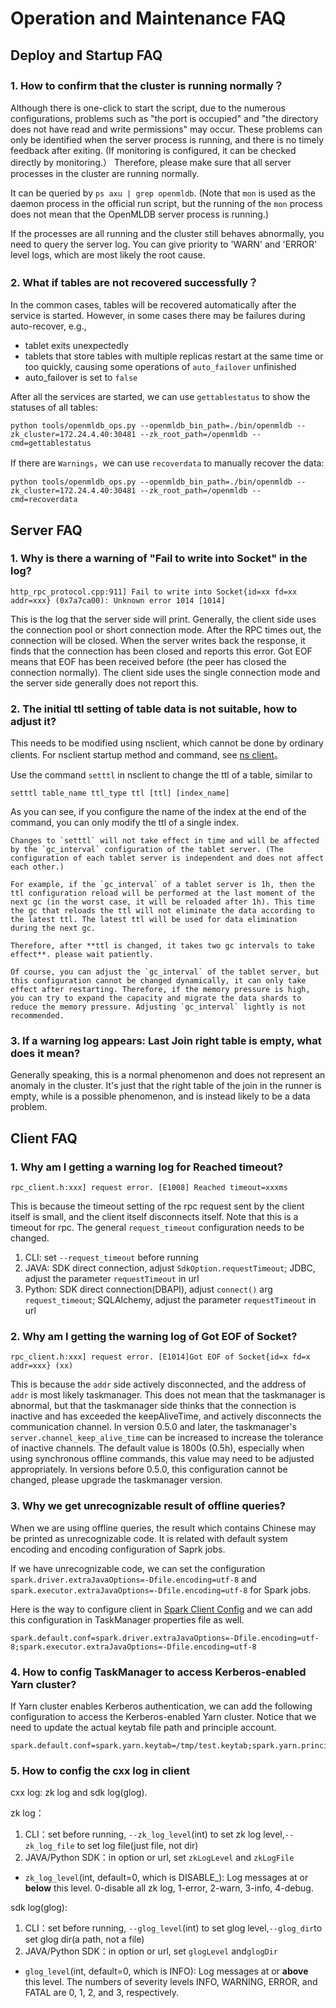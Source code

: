 # Operation and Maintenance FAQ

## Deploy and Startup FAQ

### 1. How to confirm that the cluster is running normally？
Although there is one-click to start the script, due to the numerous configurations, problems such as "the port is occupied" and "the directory does not have read and write permissions" may occur. These problems can only be identified when the server process is running, and there is no timely feedback after exiting. (If monitoring is configured, it can be checked directly by monitoring.）
Therefore, please make sure that all server processes in the cluster are running normally.

It can be queried by `ps axu | grep openmldb`. (Note that `mon` is used as the daemon process in the official run script, but the running of the `mon` process does not mean that the OpenMLDB server process is running.)

If the processes are all running and the cluster still behaves abnormally, you need to query the server log. You can give priority to 'WARN' and 'ERROR' level logs, which are most likely the root cause.

### 2. What if tables are not recovered successfully？

In the common cases, tables will be recovered automatically
after the service is started. However, in some cases
there may be failures during auto-recover, e.g.,
- tablet exits unexpectedly
- tablets that store tables with multiple replicas restart at the same time or too quickly, causing some operations of `auto_failover` unfinished
- auto_failover is set to `false`

After all the services are started, we can use `gettablestatus` to show the statuses of all tables:
```
python tools/openmldb_ops.py --openmldb_bin_path=./bin/openmldb --zk_cluster=172.24.4.40:30481 --zk_root_path=/openmldb --cmd=gettablestatus
```

If there are `Warnings`，we can use `recoverdata` to manually recover the data:
```
python tools/openmldb_ops.py --openmldb_bin_path=./bin/openmldb --zk_cluster=172.24.4.40:30481 --zk_root_path=/openmldb --cmd=recoverdata
```


## Server FAQ

### 1. Why is there a warning of "Fail to write into Socket" in the log?
```
http_rpc_protocol.cpp:911] Fail to write into Socket{id=xx fd=xx addr=xxx} (0x7a7ca00): Unknown error 1014 [1014]
```
This is the log that the server side will print. Generally, the client side uses the connection pool or short connection mode. After the RPC times out, the connection will be closed. When the server writes back the response, it finds that the connection has been closed and reports this error. Got EOF means that EOF has been received before (the peer has closed the connection normally). The client side uses the single connection mode and the server side generally does not report this.

### 2. The initial ttl setting of table data is not suitable, how to adjust it?
This needs to be modified using nsclient, which cannot be done by ordinary clients. For nsclient startup method and command, see [ns client](../reference/cli.md#ns-client)。

Use the command `setttl` in nsclient to change the ttl of a table, similar to
```
setttl table_name ttl_type ttl [ttl] [index_name]
```
As you can see, if you configure the name of the index at the end of the command, you can only modify the ttl of a single index.
```{caution}
Changes to `setttl` will not take effect in time and will be affected by the `gc_interval` configuration of the tablet server. (The configuration of each tablet server is independent and does not affect each other.)

For example, if the `gc_interval` of a tablet server is 1h, then the ttl configuration reload will be performed at the last moment of the next gc (in the worst case, it will be reloaded after 1h). This time the gc that reloads the ttl will not eliminate the data according to the latest ttl. The latest ttl will be used for data elimination during the next gc.

Therefore, after **ttl is changed, it takes two gc intervals to take effect**. please wait patiently.

Of course, you can adjust the `gc_interval` of the tablet server, but this configuration cannot be changed dynamically, it can only take effect after restarting. Therefore, if the memory pressure is high, you can try to expand the capacity and migrate the data shards to reduce the memory pressure. Adjusting `gc_interval` lightly is not recommended.
```

### 3. If a warning log appears: Last Join right table is empty, what does it mean?
Generally speaking, this is a normal phenomenon and does not represent an anomaly in the cluster. It's just that the right table of the join in the runner is empty, while is a possible phenomenon, and is instead likely to be a data problem.

## Client FAQ

### 1. Why am I getting a warning log for Reached timeout?
```
rpc_client.h:xxx] request error. [E1008] Reached timeout=xxxms
```
This is because the timeout setting of the rpc request sent by the client itself is small, and the client itself disconnects itself. Note that this is a timeout for rpc. The general `request_timeout` configuration needs to be changed.
1. CLI: set `--request_timeout` before running
2. JAVA: SDK direct connection, adjust `SdkOption.requestTimeout`; JDBC, adjust the parameter `requestTimeout` in url
3. Python: SDK direct connection(DBAPI), adjust `connect()` arg `request_timeout`; SQLAlchemy, adjust the parameter `requestTimeout` in url

### 2. Why am I getting the warning log of Got EOF of Socket?
```
rpc_client.h:xxx] request error. [E1014]Got EOF of Socket{id=x fd=x addr=xxx} (xx)
```
This is because the `addr` side actively disconnected, and the address of `addr` is most likely taskmanager. This does not mean that the taskmanager is abnormal, but that the taskmanager side thinks that the connection is inactive and has exceeded the keepAliveTime, and actively disconnects the communication channel.
In version 0.5.0 and later, the taskmanager's `server.channel_keep_alive_time` can be increased to increase the tolerance of inactive channels. The default value is 1800s (0.5h), especially when using synchronous offline commands, this value may need to be adjusted appropriately.
In versions before 0.5.0, this configuration cannot be changed, please upgrade the taskmanager version.

### 3. Why we get unrecognizable result of offline queries?

When we are using offline queries, the result which contains Chinese may be printed as unrecognizable code. It is related with default system encoding and encoding configuration of Saprk jobs. 

If we have unrecognizable code, we can set the configuration `spark.driver.extraJavaOptions=-Dfile.encoding=utf-8` and `spark.executor.extraJavaOptions=-Dfile.encoding=utf-8` for Spark jobs.

Here is the way to configure client in [Spark Client Config](../reference/client_config/client_spark_config.md) and we can add this configuration in TaskManager properties file as well.

```
spark.default.conf=spark.driver.extraJavaOptions=-Dfile.encoding=utf-8;spark.executor.extraJavaOptions=-Dfile.encoding=utf-8
```

### 4. How to config TaskManager to access Kerberos-enabled Yarn cluster?

If Yarn cluster enables Kerberos authentication, we can add the following configuration to access the Kerberos-enabled Yarn cluster. Notice that we need to update the actual keytab file path and principle account.

```
spark.default.conf=spark.yarn.keytab=/tmp/test.keytab;spark.yarn.principal=test@EXAMPLE.COM
```

### 5. How to config the cxx log in client

cxx log: zk log and sdk log(glog).

zk log：
1. CLI：set before running, `--zk_log_level`(int) to set zk log level,`--zk_log_file` to set log file(just file, not dir)
2. JAVA/Python SDK：in option or url, set `zkLogLevel` and `zkLogFile`

- `zk_log_level`(int, default=0, which is DISABLE_): 
Log messages at or **below** this level. 0-disable all zk log, 1-error, 2-warn, 3-info, 4-debug.

sdk log(glog):
1. CLI：set before running, `--glog_level`(int) to set glog level,`--glog_dir`to set glog dir(a path, not a file)
2. JAVA/Python SDK：in option or url, set `glogLevel` and`glogDir`

- `glog_level`(int, default=0, which is INFO):
Log messages at or **above** this level. The numbers of severity levels INFO, WARNING, ERROR, and FATAL are 0, 1, 2, and 3, respectively.
